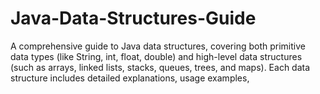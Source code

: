 # Java-Data-Structures-Guide
A comprehensive guide to Java data structures, covering both primitive data types (like String, int, float, double) and high-level data structures (such as arrays, linked lists, stacks, queues, trees, and maps). Each data structure includes detailed explanations, usage examples,

